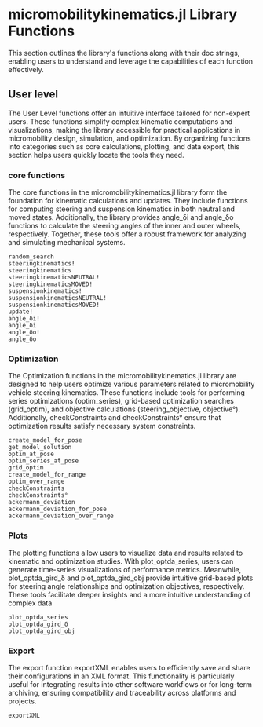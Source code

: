 # micromobilitykinematics.jl Library Functions
This section outlines the library's functions along with their doc strings, enabling users to understand and leverage the capabilities of each function effectively.

## User level
The User Level functions offer an intuitive interface tailored for non-expert users. These functions simplify complex kinematic computations and visualizations, making the library accessible for practical applications in micromobility design, simulation, and optimization. By organizing functions into categories such as core calculations, plotting, and data export, this section helps users quickly locate the tools they need.

### core functions
The core functions in the micromobilitykinematics.jl library form the foundation for kinematic calculations and updates. They include functions for computing steering and suspension kinematics in both neutral and moved states. Additionally, the library provides angle_δi and angle_δo functions to calculate the steering angles of the inner and outer wheels, respectively. Together, these tools offer a robust framework for analyzing and simulating mechanical systems.

```@docs
random_search
steeringkinematics!
steeringkinematics
steeringkinematicsNEUTRAL!
steeringkinematicsMOVED!
suspensionkinematics!
suspensionkinematicsNEUTRAL!
suspensionkinematicsMOVED!
update!
angle_δi!
angle_δi
angle_δo!
angle_δo
```

### Optimization
The Optimization functions in the micromobilitykinematics.jl library are designed to help users optimize various parameters related to micromobility vehicle steering kinematics. These functions include tools for performing series optimizations (optim_series), grid-based optimization searches (grid_optim), and objective calculations (steering_objective, objective°). Additionally, checkConstraints and checkConstraints° ensure that optimization results satisfy necessary system constraints.
```@docs
create_model_for_pose
get_model_solution
optim_at_pose
optim_series_at_pose
grid_optim
create_model_for_range
optim_over_range
checkConstraints
checkConstraints°
ackermann_deviation
ackermann_deviation_for_pose
ackermann_deviation_over_range
```


### Plots
The plotting functions allow users to visualize data and results related to kinematic and optimization studies. With plot_optda_series, users can generate time-series visualizations of performance metrics. Meanwhile, plot_optda_gird_δ and plot_optda_gird_obj provide intuitive grid-based plots for steering angle relationships and optimization objectives, respectively. These tools facilitate deeper insights and a more intuitive understanding of complex data

```@docs
plot_optda_series
plot_optda_gird_δ
plot_optda_gird_obj

```

### Export
The export function exportXML enables users to efficiently save and share their configurations in an XML format. This functionality is particularly useful for integrating results into other software workflows or for long-term archiving, ensuring compatibility and traceability across platforms and projects.
```@docs
exportXML
```



